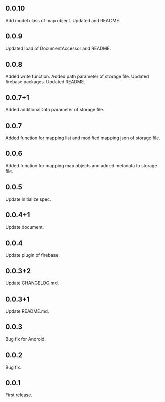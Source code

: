 ## 0.0.10
Add model class of map object. Updated and README.

## 0.0.9
Updated load of DocumentAccessor and README.

## 0.0.8
Added write function. Added path parameter of storage file. Updated firebase packages. Updated README.

## 0.0.7+1
Added additionalData parameter of storage file.

## 0.0.7
Added function for mapping list and modified mapping json of storage file.

## 0.0.6
Added function for mapping map objects and added metadata to storage file.

## 0.0.5
Update initialize spec.

## 0.0.4+1
Update document.

## 0.0.4
Update plugin of firebase. 

## 0.0.3+2
Update CHANGELOG.md.  

## 0.0.3+1
Update README.md.  

## 0.0.3
Bug fix for Android.

## 0.0.2
Bug fix.

## 0.0.1
First release.